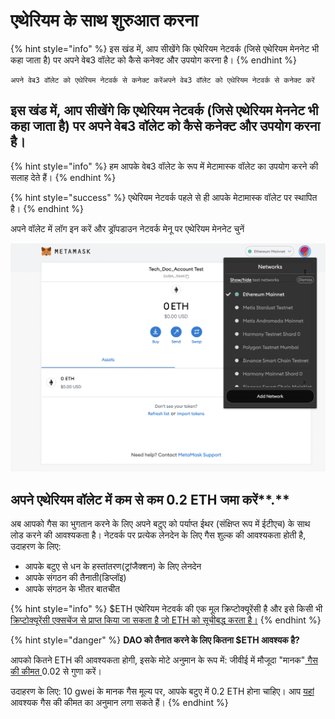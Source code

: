 # एथेरियम के साथ शुरुआत करना

{% hint style="info" %}
इस खंड में, आप सीखेंगे कि एथेरियम नेटवर्क (जिसे एथेरियम मेननेट भी कहा जाता है) पर अपने वेब3 वॉलेट को कैसे कनेक्ट और उपयोग करना है।
{% endhint %}

```
अपने वेब3 वॉलेट को एथेरियम नेटवर्क से कनेक्ट करेंअपने वेब3 वॉलेट को एथेरियम नेटवर्क से कनेक्ट करें
```

## इस खंड में, आप सीखेंगे कि एथेरियम नेटवर्क (जिसे एथेरियम मेननेट भी कहा जाता है) पर अपने वेब3 वॉलेट को कैसे कनेक्ट और उपयोग करना है।

{% hint style="info" %}
हम आपके वेब3 वॉलेट के रूप में मेटामास्क वॉलेट का उपयोग करने की सलाह देते हैं।
{% endhint %}

{% hint style="success" %}
एथेरियम नेटवर्क पहले से ही आपके मेटामास्क वॉलेट पर स्थापित है।
{% endhint %}

अपने वॉलेट में लॉग इन करें और ड्रॉपडाउन नेटवर्क मेनू पर एथेरियम मेननेट चुनें

![Ethereum Mainnet network selection](<../../.gitbook/assets/Schermata 2022-02-03 alle 12.22.01.png>)

## अपने एथेरियम वॉलेट में कम से कम 0.2 ETH जमा करें**.**

अब आपको गैस का भुगतान करने के लिए अपने बटुए को पर्याप्त ईथर (संक्षिप्त रूप में ईटीएच) के साथ लोड करने की आवश्यकता है। नेटवर्क पर प्रत्येक लेनदेन के लिए गैस शुल्क की आवश्यकता होती है, उदाहरण के लिए:

* आपके बटुए से धन के हस्तांतरण(ट्रांजैक्शन) के लिए लेनदेन
* आपके संगठन की तैनाती(डिप्लॉइ)
* आपके संगठन के भीतर बातचीत

{% hint style="info" %}
$ETH एथेरियम नेटवर्क की एक मूल क्रिप्टोक्यूरेंसी है और इसे किसी भी[ क्रिप्टोक्यूरेंसी एक्सचेंज से प्राप्त किया जा सकता है जो ETH को सूचीबद्ध करता है।](https://docs.ethhub.io/using-ethereum/how-to-buy-ether/)
{% endhint %}

{% hint style="danger" %}
**DAO को तैनात करने के लिए कितना $ETH आवश्यक है?**

आपको कितने ETH की आवश्यकता होगी, इसके मोटे अनुमान के रूप में: जीवीई में मौजूदा "मानक"[ गैस की कीमत ](https://ethgasstation.info/)0.02 से गुणा करें।

उदाहरण के लिए: 10 gwei के मानक गैस मूल्य पर, आपके बटुए में 0.2 ETH होना चाहिए। आप [यहां](gas-tracker.md) आवश्यक गैस की कीमत का अनुमान लगा सकते हैं।
{% endhint %}
